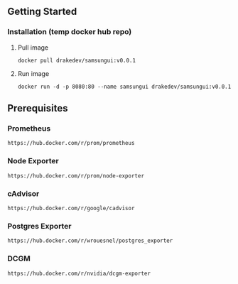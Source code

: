 ## Getting Started
### Installation (temp docker hub repo)

1. Pull image
   ```
   docker pull drakedev/samsungui:v0.0.1
   ```
2. Run image
   ```
   docker run -d -p 8080:80 --name samsungui drakedev/samsungui:v0.0.1
   ```

## Prerequisites

### Prometheus

```
https://hub.docker.com/r/prom/prometheus
```

### Node Exporter

```
https://hub.docker.com/r/prom/node-exporter
```

### cAdvisor

```
https://hub.docker.com/r/google/cadvisor
```

### Postgres Exporter

```
https://hub.docker.com/r/wrouesnel/postgres_exporter
```

### DCGM

```
https://hub.docker.com/r/nvidia/dcgm-exporter
```

